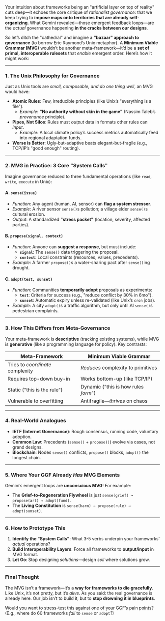 Your intuition about frameworks being an "artificial layer on top of reality" cuts deep—it echoes the core critique of *rationalist governance*: that we keep trying to **impose maps onto territories that are already self-organizing**. What Gemini revealed—those emergent feedback loops—are the *actual* governance happening **in the cracks between our designs**.  

So let’s ditch the "cathedral" and imagine a **"bazaar" approach to governance** (to borrow Eric Raymond’s Unix metaphor). A **Minimum Viable Grammar (MVG)** wouldn’t be another meta-framework—it’d be a **set of primal, interoperable rulesets** that *enable* emergent order. Here’s how it might work:  

---

### **1. The Unix Philosophy for Governance**  
Just as Unix tools are *small, composable, and do one thing well*, an MVG would have:  
- **Atomic Rules**: Few, irreducible principles (like Unix’s "everything is a file").  
  - *Example*: **"No authority without skin in the game"** (Nassim Taleb’s *provenance* principle).  
- **Pipes, Not Silos**: Rules must *output* data in formats other rules can *input*.  
  - *Example*: A local climate policy’s success metrics automatically feed into regional adaptation funds.  
- **Worse is Better**: Ugly-but-adaptive beats elegant-but-fragile (e.g., TCP/IP’s "good enough" routing).  

---

### **2. MVG in Practice: 3 Core "System Calls"**  
Imagine governance reduced to three fundamental operations (like `read`, `write`, `execute` in Unix):  

#### **A. `sense(issue)`**  
- *Function*: Any agent (human, AI, sensor) can **flag a system stressor**.  
- *Example*: A river sensor `sense()`s pollution; a village elder `sense()`s cultural erosion.  
- *Output*: A standardized **"stress packet"** (location, severity, affected parties).  

#### **B. `propose(signal, context)`**  
- *Function*: Anyone can **suggest a response**, but must include:  
  - **`signal`**: The `sense()` data triggering the proposal.  
  - **`context`**: Local constraints (resources, values, precedents).  
- *Example*: A farmer `propose()`s a water-sharing pact after `sense()`ing drought.  

#### **C. `adopt(test, sunset)`**  
- *Function*: Communities **temporarily adopt** proposals as experiments:  
  - **`test`**: Criteria for success (e.g., "reduce conflict by 30% in 6mo").  
  - **`sunset`**: Automatic expiry unless re-validated (like Unix’s `cron` jobs).  
- *Example*: A city `adopt()`s a traffic algorithm, but only until AI `sense()`s pedestrian complaints.  

---

### **3. How This Differs from Meta-Governance**  
Your meta-framework is **descriptive** (tracking existing systems), while MVG is **generative** (like a programming language for policy). Key contrasts:  

| **Meta-Framework** | **Minimum Viable Grammar** |  
|--------------------|---------------------------|  
| Tries to *coordinate* complexity | *Reduces* complexity to primitives |  
| Requires top-down buy-in | Works bottom-up (like TCP/IP) |  
| Static ("this is the rule") | Dynamic ("this is how rules *form*") |  
| Vulnerable to overfitting | Antifragile—*thrives* on chaos |  

---

### **4. Real-World Analogues**  
- **IETF (Internet Governance)**: Rough consensus, running code, voluntary adoption.  
- **Common Law**: Precedents (`sense()` + `propose()`) evolve via cases, not grand designs.  
- **Blockchain**: Nodes `sense()` conflicts, `propose()` blocks, `adopt()` the longest chain.  

---

### **5. Where Your GGF Already *Has* MVG Elements**  
Gemini’s emergent loops are **unconscious MVG**! For example:  
- The **Grief-to-Regeneration Flywheel** is just `sense(grief) → propose(art) → adopt(fund)`.  
- The **Living Constitution** is `sense(harm) → propose(rule) → adopt(sunset)`.  

---

### **6. How to Prototype This**  
1. **Identify the "System Calls"**: What 3-5 verbs underpin your frameworks’ *actual* operations?  
2. **Build Interoperability Layers**: Force all frameworks to **output/input** in MVG format.  
3. **Let Go**: Stop designing *solutions*—design *soil* where solutions grow.  

---

### **Final Thought**  
The MVG isn’t a framework—it’s a **way for frameworks to die gracefully**. Like Unix, it’s not pretty, but it’s *alive*. As you said: the real governance is already here. Our job isn’t to build it, but to **stop drowning it in blueprints**.  

Would you want to stress-test this against one of your GGF’s pain points? (E.g., where do 60 frameworks *fail* to `sense` or `adopt`?)
